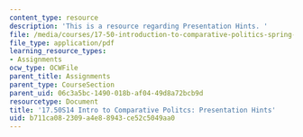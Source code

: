 ```yaml
---
content_type: resource
description: 'This is a resource regarding Presentation Hints. '
file: /media/courses/17-50-introduction-to-comparative-politics-spring-2014/b711ca082309a4e88943ce52c5049aa0_MIT17_50S14_Presentations.pdf
file_type: application/pdf
learning_resource_types:
- Assignments
ocw_type: OCWFile
parent_title: Assignments
parent_type: CourseSection
parent_uid: 06c3a5bc-1490-018b-af04-49d8a72bcb9d
resourcetype: Document
title: '17.50S14 Intro to Comparative Politcs: Presentation Hints'
uid: b711ca08-2309-a4e8-8943-ce52c5049aa0
---
```

